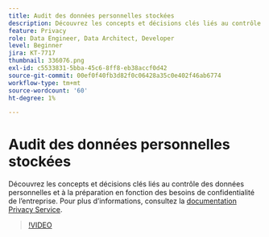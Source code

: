 ```yaml
---
title: Audit des données personnelles stockées
description: Découvrez les concepts et décisions clés liés au contrôle des données personnelles et à la préparation en fonction des besoins de confidentialité de l’entreprise.
feature: Privacy
role: Data Engineer, Data Architect, Developer
level: Beginner
jira: KT-7717
thumbnail: 336076.png
exl-id: c5533831-5bba-45c6-8ff8-eb38accf0d42
source-git-commit: 00ef0f40fb3d82f0c06428a35c0e402f46ab6774
workflow-type: tm+mt
source-wordcount: '60'
ht-degree: 1%

---
```


# Audit des données personnelles stockées

Découvrez les concepts et décisions clés liés au contrôle des données personnelles et à la préparation en fonction des besoins de confidentialité de l’entreprise. Pour plus d’informations, consultez la [documentation Privacy Service](https://experienceleague.adobe.com/docs/experience-platform/privacy/home.html?lang=fr).

>[!VIDEO](https://video.tv.adobe.com/v/336076?learn=on)
